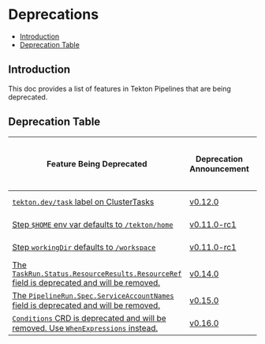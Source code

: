 
<!--
---
linkTitle: "Deprecations"
weight: 16
---
-->

# Deprecations

- [Introduction](#introduction)
- [Deprecation Table](#deprecation-table)

## Introduction

This doc provides a list of features in Tekton Pipelines that are
being deprecated.

## Deprecation Table

| Feature Being Deprecated                                                                                                                      | Deprecation Announcement                                                     | [API Compatibility Policy](https://github.com/tektoncd/pipeline/tree/master/api_compatibility_policy.md) | Earliest Date or Release of Removal |
| ------------------------                                                                                                                      | ------------------------                                                     | -------------------------------------------------------------------------------------------------------- | ------------------------            |
| [`tekton.dev/task` label on ClusterTasks](https://github.com/tektoncd/pipeline/issues/2533)                                                   | [v0.12.0](https://github.com/tektoncd/pipeline/releases/tag/v0.12.0)         | Beta                                                                                                     | January 30 2021                     |
| [Step `$HOME` env var defaults to `/tekton/home`](https://github.com/tektoncd/pipeline/issues/2013)                                           | [v0.11.0-rc1](https://github.com/tektoncd/pipeline/releases/tag/v0.11.0-rc1) | Beta                                                                                                     | December 4 2020                     |
| [Step `workingDir` defaults to `/workspace`](https://github.com/tektoncd/pipeline/issues/1836)                                                | [v0.11.0-rc1](https://github.com/tektoncd/pipeline/releases/tag/v0.11.0-rc1) | Beta                                                                                                     | December 4 2020                     |
| [The `TaskRun.Status.ResourceResults.ResourceRef` field is deprecated and will be removed.](https://github.com/tektoncd/pipeline/issues/2694) | [v0.14.0](https://github.com/tektoncd/pipeline/releases/tag/v0.14.0)         | Beta                                                                                                     | April 30 2021                       |
| [The `PipelineRun.Spec.ServiceAccountNames` field is deprecated and will be removed.](https://github.com/tektoncd/pipeline/issues/2614)       | [v0.15.0](https://github.com/tektoncd/pipeline/releases/tag/v0.15.0)         | Beta                                                                                                     | May 15 2021                         |
| [`Conditions` CRD is deprecated and will be removed. Use `WhenExpressions` instead.](https://github.com/tektoncd/community/blob/master/teps/0007-conditions-beta.md)       | [v0.16.0](https://github.com/tektoncd/pipeline/releases/tag/v0.16.0)         | Alpha                                                                                                     | Nov 02 2020                         |

